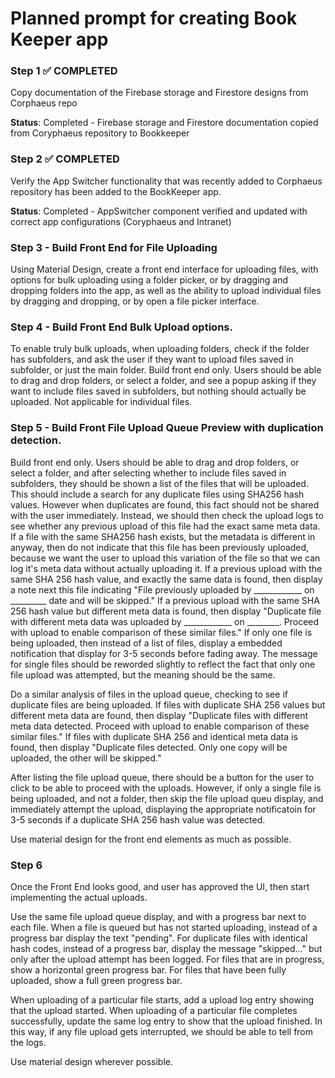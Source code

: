 # Planned prompt for creating Book Keeper app

### Step 1 ✅ COMPLETED

Copy documentation of the Firebase storage and Firestore designs from Corphaeus repo

**Status**: Completed - Firebase storage and Firestore documentation copied from Coryphaeus repository to Bookkeeper

### Step 2 ✅ COMPLETED

Verify the App Switcher functionality that was recently added to Corphaeus repository has been added to the BookKeeper app.

**Status**: Completed - AppSwitcher component verified and updated with correct app configurations (Coryphaeus and Intranet)

### Step 3 - Build Front End for File Uploading

Using Material Design, 
create a front end interface for uploading files, with options for bulk uploading using a folder picker, or by dragging and dropping folders into the app, as well as the ability to upload individual files by dragging and dropping, or by open a file picker interface.


### Step 4 - Build Front End Bulk Upload options.

To enable truly bulk uploads, when uploading folders, check if the folder has subfolders, and ask the user if they want to upload files saved in subfolder, or just the main folder.  Build front end only.   Users should be able to drag and drop folders, or select a folder, and see a popup asking if they want to include files saved in subfolders, but nothing should actually be uploaded.  Not applicable for individual files.

### Step 5 - Build Front File Upload Queue Preview with duplication detection.

Build front end only.   Users should be able to drag and drop folders, or select a folder, and after selecting whether to include files saved in subfolders, they should be shown a list of the files that will be uploaded.  This should include a search for any duplicate files using SHA256 hash values.  However when duplicates are found, this fact should not be shared with the user immediately.  Instead, we should then check the upload logs to see whether any previous upload of this file had the exact same meta data.  If a file with the same SHA256 hash exists, but the metadata is different in anyway, then do not indicate that this file has been previously uploaded, because we want the user to upload this variation of the file so that we can log it's meta data without actually uploading it.  If a previous upload with the same SHA 256 hash value, and exactly the same data is found, then display a note next this file indicating "File previously uploaded by ____________ on _________ date and will be skipped."
If a previous upload with the same SHA 256 hash value but different meta data is found, then display "Duplicate file with different meta data was uploaded by ____________ on ________.  Proceed with upload to enable comparison of these similar files."  If only one file is being uploaded, then instead of a list of files, display a embedded notification that display for 3-5 seconds before fading away.  The message for single files should be reworded slightly to reflect the fact that only one file upload was attempted, but the meaning should be the same. 

Do a similar analysis of files in the upload queue, checking to see if duplicate files are being uploaded.  If files with duplicate SHA 256 values but different meta data are found, then display "Duplicate files with different meta data detected.  Proceed with upload to enable comparison of these similar files."   If files with duplicate SHA 256 and identical meta data is found, then display "Duplicate files detected.  Only one copy will be uploaded, the other will be skipped."

After listing the file upload queue, there should be a button for the user to click to be able to proceed with the uploads.  However, if only a single file is being uploaded, and not a folder, then skip the file upload queu display, and immediately attempt the upload, displaying the appropriate notificatoin for 3-5 seconds if a duplicate SHA 256 hash value was detected.  

Use material design for the front end elements as much as possible.

### Step 6 

Once the Front End looks good, and user has approved the UI, then start implementing the actual uploads.  

Use the same file upload queue display, and with a progress bar next to each file.  When a file is queued but has not started uploading, instead of a progress bar display the text "pending".  For duplicate files with identical hash codes, instead of a progress bar, display the message "skipped..." but only after the upload attempt has been logged. For files that are in progress, show a horizontal green progress bar.  For files that have been fully uploaded, show a full green progress bar.

When uploading of a particular file starts, add a upload log entry showing that the upload started.  When uploading of a particular file completes successfully, update the same log entry to show that the upload finished.  In this way, if any file upload gets interrupted, we should be able to tell from the logs.

Use material design wherever possible.



